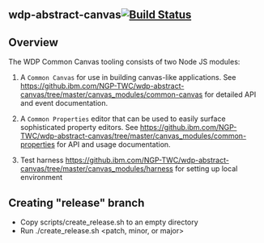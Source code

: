 ## wdp-abstract-canvas[![Build Status](https://travis.ibm.com/NGP-TWC/wdp-abstract-canvas.svg?token=Th1rZzgdEHjwEFgN1ZmM&branch=master)](https://travis.ibm.com/NGP-TWC/wdp-abstract-canvas)

## Overview
The WDP Common Canvas tooling consists of two Node JS modules:

1) A `Common Canvas` for use in building canvas-like applications. See https://github.ibm.com/NGP-TWC/wdp-abstract-canvas/tree/master/canvas_modules/common-canvas for detailed API and event documentation.

2) A `Common Properties` editor that can be used to easily surface sophisticated property editors. See https://github.ibm.com/NGP-TWC/wdp-abstract-canvas/tree/master/canvas_modules/common-properties for API and usage documentation.

3) Test harness
https://github.ibm.com/NGP-TWC/wdp-abstract-canvas/tree/master/canvas_modules/harness for setting up local environment

## Creating "release" branch
  - Copy scripts/create_release.sh to an empty directory
  - Run ./create_release.sh <patch, minor, or major>
